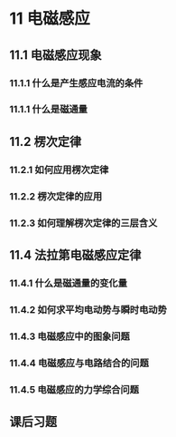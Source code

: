 # 11 电磁感应

## 11.1 电磁感应现象

### 11.1.1 什么是产生感应电流的条件

### 11.1.1 什么是磁通量

## 11.2 楞次定律

### 11.2.1 如何应用楞次定律

### 11.2.2 楞次定律的应用

### 11.2.3 如何理解楞次定律的三层含义

## 11.4 法拉第电磁感应定律

### 11.4.1 什么是磁通量的变化量

### 11.4.2 如何求平均电动势与瞬时电动势

### 11.4.3 电磁感应中的图象问题

### 11.4.4 电磁感应与电路结合的问题

### 11.4.5 电磁感应的力学综合问题

## 课后习题


